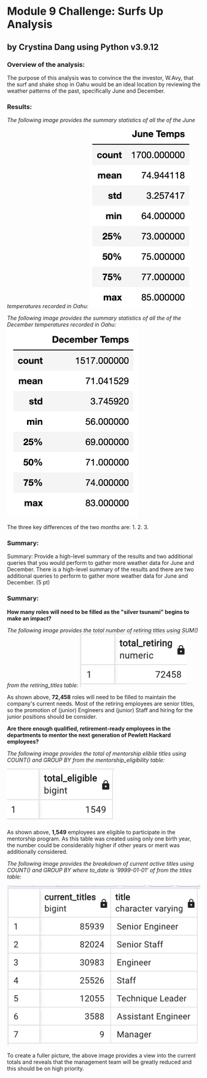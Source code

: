 # Module 9 Challenge: Surfs Up Analysis
## by Crystina Dang using Python v3.9.12

### Overview of the analysis: 

The purpose of this analysis was to convince the the investor, W.Avy, that the surf and shake shop in Oahu would be an ideal location by reviewing the weather patterns of the past, specifically June and December.

### Results: 

*The following image provides the summary statistics of all the of the June temperatures recorded in Oahu:*
![This is an image](https://github.com/crystdang/surfs-up/blob/main/Images/June_temps.png)


*The following image provides the summary statistics of all the of the December temperatures recorded in Oahu:*
![This is an image](https://github.com/crystdang/surfs-up/blob/main/Images/Dec_temps.png)


The three key differences of the two months are:
1.
2.
3.

### Summary: 

Summary: Provide a high-level summary of the results and two additional queries that you would perform to gather more weather data for June and December.
There is a high-level summary of the results and there are two additional queries to perform to gather more weather data for June and December. (5 pt)




### Summary: 
**How many roles will need to be filled as the "silver tsunami" begins to make an impact?**

*The following image provides the total number of retiring titles using SUM() from the retiring_titles table:*
![This is an image](https://github.com/crystdang/Pewlett-Hackard-analysis/blob/main/Images/total_retiring.png)


As shown above, **72,458** roles will need to be filled to maintain the company's current needs.
Most of the retiring employees are senior titles, so the promotion of (junior) Engineers and (junior) Staff and hiring for the junior positions should be consider.


**Are there enough qualified, retirement-ready employees in the departments to mentor the next generation of Pewlett Hackard employees?**

*The following image provides the total of mentorship elibile titles using COUNT() and GROUP BY from the mentorship_eligibility table:*

![This is an image](https://github.com/crystdang/Pewlett-Hackard-analysis/blob/main/Images/total_eligible.png)


As shown above, **1,549** employees are eligible to participate in the mentorship program. As this table was created using only one birth year, the number could be considerably higher if other years or merit was additionally considered.


*The following image provides the breakdown of current active titles using COUNT() and GROUP BY where to_date is '9999-01-01' of from the titles table:*


![This is an image](https://github.com/crystdang/Pewlett-Hackard-analysis/blob/main/Images/current_titles.png)

To create a fuller picture, the above image provides a view into the current totals and reveals that the management team will be greatly reduced and this should be on high priority.
